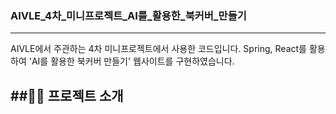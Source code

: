 ### AIVLE_4차_미니프로젝트_AI를_활용한_북커버_만들기
-----
AIVLE에서 주관하는 4차 미니프로젝트에서 사용한 코드입니다. Spring, React를 활용하여 'AI를 활용한 북커버 만들기' 웹사이트를 구현하였습니다.

##👨‍🏫 프로젝트 소개 
---

